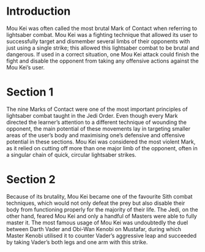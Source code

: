 # Introduction

Mou Kei was often called the most brutal Mark of Contact when referring to lightsaber combat.
Mou Kei was a fighting technique that allowed its user to successfully target and dismember several limbs of their opponents with just using a single strike; this allowed this lightsaber combat to be brutal and dangerous.
If used in a correct situation, one Mou Kei attack could finish the fight and disable the opponent from taking any offensive actions against the Mou Kei’s user.

# Section 1

The nine Marks of Contact were one of the most important principles of lightsaber combat taught in the Jedi Order.
Even though every Mark directed the learner’s attention to a different technique of wounding the opponent, the main potential of these movements lay in targeting smaller areas of the user’s body and maximising one’s defensive and offensive potential in these sections.
Mou Kei was considered the most violent Mark, as it relied on cutting off more than one major limb of the opponent, often in a singular chain of quick, circular lightsaber strikes.

# Section 2

Because of its brutality, Mou Kei became one of the favourite Sith combat techniques, which would not only defeat the prey but also disable their body from functioning properly for the majority of their life.
The Jedi, on the other hand, feared Mou Kei and only a handful of Masters were able to fully master it.
The most famous usage of Mou Kei was undoubtedly the duel between Darth Vader and Obi-Wan Kenobi on Mustafar, during which Master Kenobi utilised it to counter Vader’s aggressive leap and succeeded by taking Vader’s both legs and one arm with this strike.
